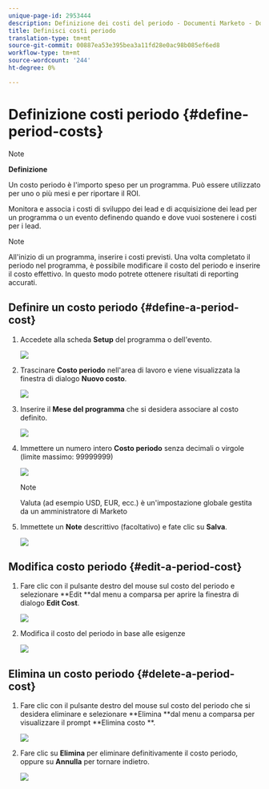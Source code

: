 ```yaml
---
unique-page-id: 2953444
description: Definizione dei costi del periodo - Documenti Marketo - Documentazione del prodotto
title: Definisci costi periodo
translation-type: tm+mt
source-git-commit: 00887ea53e395bea3a11fd28e0ac98b085ef6ed8
workflow-type: tm+mt
source-wordcount: '244'
ht-degree: 0%

---
```



# Definizione costi periodo {#define-period-costs}

>[!NOTE]
>
>**Definizione**
>
>Un costo periodo è l&#39;importo speso per un programma. Può essere utilizzato per uno o più mesi e per riportare il ROI.

Monitora e associa i costi di sviluppo dei lead e di acquisizione dei lead per un programma o un evento definendo quando e dove vuoi sostenere i costi per i lead.

>[!NOTE]
>
>All&#39;inizio di un programma, inserire i costi previsti. Una volta completato il periodo nel programma, è possibile modificare il costo del periodo e inserire il costo effettivo. In questo modo potrete ottenere risultati di reporting accurati.

## Definire un costo periodo {#define-a-period-cost}

1. Accedete alla scheda **Setup** del programma o dell&#39;evento.

   ![](assets/image2015-4-24-11-3a13-3a27.png)

1. Trascinare **Costo periodo** nell&#39;area di lavoro e viene visualizzata la finestra di dialogo **Nuovo costo**.

   ![](assets/image2015-4-24-16-3a31-3a15.png)

1. Inserire il **Mese del programma** che si desidera associare al costo definito.

   ![](assets/image2015-4-24-16-3a11-3a30.png)

1. Immettere un numero intero **Costo periodo** senza decimali o virgole (limite massimo: 99999999)

   ![](assets/image2015-4-24-16-3a10-3a24.png)

   >[!NOTE]
   >
   >Valuta (ad esempio USD, EUR, ecc.) è un&#39;impostazione globale gestita da un amministratore di Marketo

1. Immettete un **Note** descrittivo (facoltativo) e fate clic su **Salva**.

   ![](assets/image2015-4-24-16-3a21-3a16.png)

## Modifica costo periodo {#edit-a-period-cost}

1. Fare clic con il pulsante destro del mouse sul costo del periodo e selezionare **Edit **dal menu a comparsa per aprire la finestra di dialogo **Edit Cost**.

   ![](assets/image2015-4-24-16-3a26-3a29.png)

1. Modifica il costo del periodo in base alle esigenze

   ![](assets/image2015-4-24-16-3a27-3a38.png)

## Elimina un costo periodo {#delete-a-period-cost}

1. Fare clic con il pulsante destro del mouse sul costo del periodo che si desidera eliminare e selezionare **Elimina **dal menu a comparsa per visualizzare il prompt **Elimina costo **.

   ![](assets/image2015-4-24-16-3a33-3a32.png)

1. Fare clic su **Elimina** per eliminare definitivamente il costo periodo, oppure su **Annulla** per tornare indietro.

   ![](assets/image2015-4-24-16-3a34-3a38.png)

